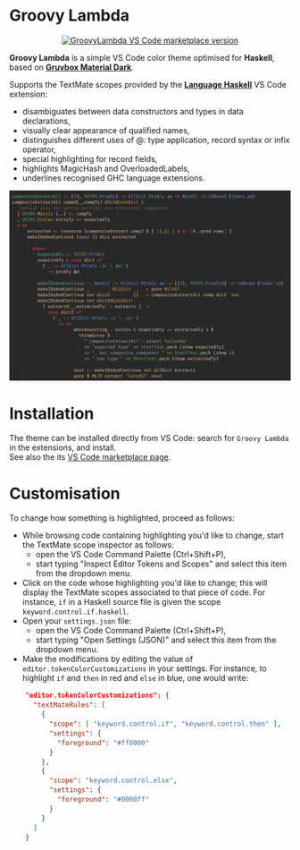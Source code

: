 # Groovy Lambda

<p align="center">
  <a href="https://marketplace.visualstudio.com/items?itemName=sheaf.groovylambda">
    <img src="https://vsmarketplacebadge.apphb.com/version-short/sheaf.groovylambda.svg?style=flat-square" alt="GroovyLambda VS Code marketplace version">
  </a>
</p>

__Groovy Lambda__ is a simple VS Code color theme optimised for __Haskell__, based on [__Gruvbox Material Dark__](https://github.com/sainnhe/gruvbox-material-vscode).

Supports the TextMate scopes provided by the [__Language Haskell__](https://github.com/JustusAdam/language-haskell) VS Code extension:

  * disambiguates between data constructors and types in data declarations,
  * visually clear appearance of qualified names,
  * distinguishes different uses of @: type application, record syntax or infix operator,
  * special highlighting for record fields,
  * highlights MagicHash and OverloadedLabels,
  * underlines recognised GHC language extensions.

<p align="center">
  <img src="img/screenshot.png" alt="GroovyLambda example highlighting">
</p>

# Installation

The theme can be installed directly from VS Code: search for `Groovy Lambda` in the extensions, and install.    
See also the its [VS Code marketplace page](https://marketplace.visualstudio.com/items?itemName=sheaf.groovylambda).

# Customisation

To change how something is highlighted, proceed as follows:

  * While browsing code containing highlighting you'd like to change, start the TextMate scope inspector as follows:
    - open the VS Code Command Palette (Ctrl+Shift+P),
    - start typing "Inspect Editor Tokens and Scopes" and select this item from the dropdown menu.
  * Click on the code whose highlighting you'd like to change; this will display the TextMate scopes associated to that piece of code. For instance, `if` in a Haskell source file is given the scope `keyword.control.if.haskell`.
  * Open your `settings.json` file:
    - open the VS Code Command Palette (Ctrl+Shift+P),
    - start typing "Open Settings (JSON)" and select this item from the dropdown menu.
  * Make the modifications by editing the value of `editor.tokenColorCustomizations` in your settings.
    For instance, to highlight `if` and `then` in red and `else` in blue, one would write:

```json
    "editor.tokenColorCustomizations": {
      "textMateRules": [
        {
          "scope": [ "keyword.control.if", "keyword.control.then" ],
          "settings": {
            "foreground": "#ff0000"
          }
        },
        {
          "scope": "keyword.control.else",
          "settings": {
            "foreground": "#0000ff"
          }
        }
      ]
    }
```
